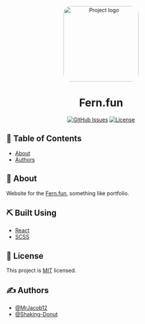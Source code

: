 <p align="center">
 <a><img width=200px height=200px style="border-radius: 20px" src="https://avatars.githubusercontent.com/u/71661080" alt="Project logo"></a>
</p>

<h1 align="center">Fern.fun</h1>

<div align="center">

[![GitHub Issues](https://img.shields.io/github/issues/Fern-fun/fern.fun.svg)](https://github.com/Fern-fun/StringProgressBar/issues)
[![License](https://img.shields.io/github/license/Fern-fun/fern.fun.svg)](/LICENSE)

</div>

## 📝 Table of Contents

<!-- -  -->
<!-- - [Deployment](#deployment) -->
<!-- - [Usage](#usage) -->
<!-- - [Getting Started](#getting_started)
- [Built Using](#built_using) -->

- [About](#about)
- [Authors](#authors)

## 🧐 About <a name = "about"></a>

Website for the [Fern.fun](https://fern.fun), something like portfolio.

## ⛏️ Built Using <a name = "built_using"></a>

- [React](https://reactjs.org/)
- [SCSS](https://sass-lang.com/)

## 📝 License

This project is [MIT](https://github.com/Fern-fun/fern.fun/blob/master/LICENSE) licensed.

## ✍️ Authors <a name = "authors"></a>

- [@MrJacob12](https://github.com/mrjacob12)
- [@Shaking-Donut](https://github.com/Shaking-Donut)
